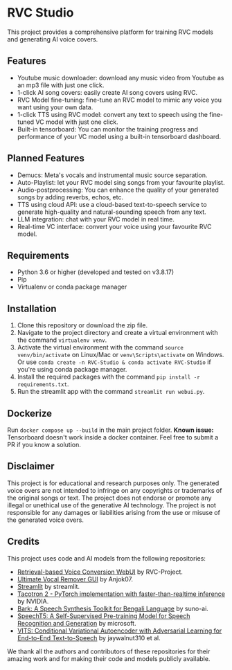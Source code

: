# RVC Studio
This project provides a comprehensive platform for training RVC models and generating AI voice covers.

## Features
* Youtube music downloader: download any music video from Youtube as an mp3 file with just one click.
* 1-click AI song covers: easily create AI song covers using RVC.
* RVC Model fine-tuning: fine-tune an RVC model to mimic any voice you want using your own data.
* 1-click TTS using RVC model: convert any text to speech using the fine-tuned VC model with just one click.
* Built-in tensorboard: You can monitor the training progress and performance of your VC model using a built-in tensorboard dashboard.

## Planned Features
* Demucs: Meta's vocals and instrumental music source separation.
* Auto-Playlist: let your RVC model sing songs from your favourite playlist.
* Audio-postprocessing: You can enhance the quality of your generated songs by adding reverbs, echos, etc.
* TTS using cloud API: use a cloud-based text-to-speech service to generate high-quality and natural-sounding speech from any text.
* LLM integration: chat with your RVC model in real time.
* Real-time VC interface: convert your voice using your favourite RVC model.

## Requirements
- Python 3.6 or higher (developed and tested on v3.8.17)
- Pip
- Virtualenv or conda package manager

## Installation
1. Clone this repository or download the zip file.
2. Navigate to the project directory and create a virtual environment with the command `virtualenv venv`.
3. Activate the virtual environment with the command `source venv/bin/activate` on Linux/Mac or `venv\Scripts\activate` on Windows. Or use `conda create -n RVC-Studio & conda activate RVC-Studio` if you're using conda package manager.
4. Install the required packages with the command `pip install -r requirements.txt`.
5. Run the streamlit app with the command `streamlit run webui.py`.

## Dockerize
Run `docker compose up --build` in the main project folder.
**Known issue:** Tensorboard doesn't work inside a docker container. Feel free to submit a PR if you know a solution.

## Disclaimer
This project is for educational and research purposes only. The generated voice overs are not intended to infringe on any copyrights or trademarks of the original songs or text. The project does not endorse or promote any illegal or unethical use of the generative AI technology. The project is not responsible for any damages or liabilities arising from the use or misuse of the generated voice overs.

## Credits
This project uses code and AI models from the following repositories:

- [Retrieval-based Voice Conversion WebUI](https://github.com/RVC-Project/Retrieval-based-Voice-Conversion-WebUI) by RVC-Project.
- [Ultimate Vocal Remover GUI](https://github.com/Anjok07/ultimatevocalremovergui) by Anjok07.
- [Streamlit](https://github.com/streamlit/streamlit) by streamlit.
- [Tacotron 2 - PyTorch implementation with faster-than-realtime inference](https://github.com/NVIDIA/tacotron2) by NVIDIA. 
- [Bark: A Speech Synthesis Toolkit for Bengali Language](https://github.com/suno-ai/bark) by suno-ai.
- [SpeechT5: A Self-Supervised Pre-training Model for Speech Recognition and Generation](https://github.com/microsoft/SpeechT5) by microsoft.
- [VITS: Conditional Variational Autoencoder with Adversarial Learning for End-to-End Text-to-Speech](https://github.com/jaywalnut310/vits) by jaywalnut310 et al.

We thank all the authors and contributors of these repositories for their amazing work and for making their code and models publicly available.